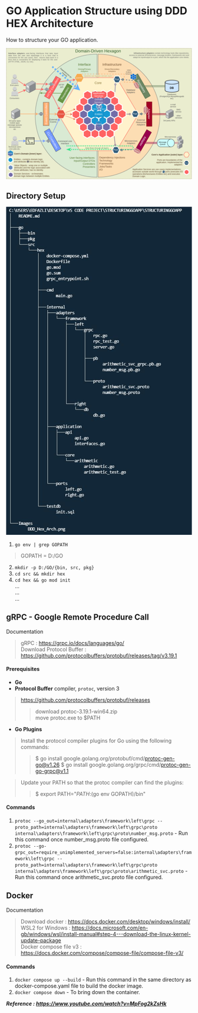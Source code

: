 # GO Application Structure using DDD HEX Architecture
How to structure your GO application.
  
![Domain Driven Design Hexagonal Architecture](Images/DDD_Hex_Arch.png)
  
## Directory Setup  
![HEX Directory Structure](Images/HEX_Directory_Structure.jpg)
1. `go env | grep GOPATH`  
> GOPATH = D:/GO  
2. `mkdir -p D:/GO/{bin, src, pkg}`  
3. `cd src && mkdir hex`   
4. `cd hex && go mod init`  
...  
...  
...  
  
## gRPC - Google Remote Procedure Call  
Documentation
> gRPC : https://grpc.io/docs/languages/go/  
> Download Protocol Buffer : https://github.com/protocolbuffers/protobuf/releases/tag/v3.19.1  
  
#### Prerequisites  
- **Go**
- **Protocol Buffer** compiler, `protoc`, version 3  
> https://github.com/protocolbuffers/protobuf/releases  
>> download protoc-3.19.1-win64.zip  
>> move protoc.exe to $PATH  
- **Go Plugins**  
> Install the protocol compiler plugins for Go using the following commands:  
>> $ go install google.golang.org/protobuf/cmd/protoc-gen-go@v1.26
>> $ go install google.golang.org/grpc/cmd/protoc-gen-go-grpc@v1.1  
  
> Update your PATH so that the protoc compiler can find the plugins:  
>> $ export PATH="$PATH:$(go env GOPATH)/bin"  
  
#### Commands
1. `protoc --go_out=internal\adapters\framework\left\grpc --proto_path=internal\adapters\framework\left\grpc\proto internal\adapters\framework\left\grpc\proto\number_msg.proto` - Run this command once number_msg.proto file configured.  
2. `protoc --go-grpc_out=require_unimplemented_servers=false:internal\adapters\framework\left\grpc --proto_path=internal\adapters\framework\left\grpc\proto internal\adapters\framework\left\grpc\proto\arithmetic_svc.proto` - Run this command once arithmetic_svc.proto file configured.  
  
## Docker
Documentation  
> Download docker : https://docs.docker.com/desktop/windows/install/  
> WSL2 for Windows : https://docs.microsoft.com/en-gb/windows/wsl/install-manual#step-4---download-the-linux-kernel-update-package  
> Docker compose file v3 : https://docs.docker.com/compose/compose-file/compose-file-v3/  
  
#### Commands
1. `docker compose up --build` - Run this command in the same directory as docker-compose.yaml file to build the docker image.  
2. `docker compose down` - To bring down the container.    
  
  
***Reference : https://www.youtube.com/watch?v=MpFog2kZsHk***  